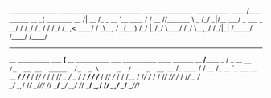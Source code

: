<a>
  _______________                    ______ ___________________                                                    
___    ___  ________ ___________  ____  /____  ______  __ _( ________                                            
__  /| __  /_ _  __ `__  ____  / / __  //_______ \ _  /_/ _|/__  ___/                                            
_  ___ _  __/ / /_/ /_  /   / /_/ /_  ,<   ____/ / _\__, /   _(__  )                                             
/_/  |_/_/    \__,_/ /_/    \__,_/ /_/|_| /_____/  /____/    /____/                                              
                                                                                                                 
_________      ______            _____           _________      ______            ______      _____              
__  __________ ___  ________________(______      __  __________ ___  __________  ____  ______ __  /______________
_  /    _  __ `__  /_  __ __  _____  /_  _ \     _  /    _  __ `__  /_  ____  / / __  /_  __ `_  ___  __ __  ___/
/ /___  / /_/ /_  / / /_/ _  /   _  / /  __/     / /___  / /_/ /_  / / /__ / /_/ /_  / / /_/ // /_ / /_/ _  /    
\____/  \__,_/ /_/  \____//_/    /_/  \___/      \____/  \__,_/ /_/  \___/ \__,_/ /_/  \__,_/ \__/ \____//_/     
                                                                                                                 
</a>
